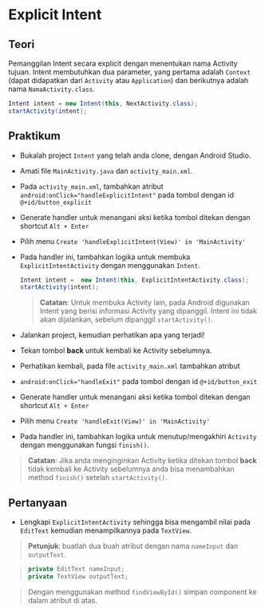 # Explicit Intent

## Teori

Pemanggilan Intent secara explicit dengan menentukan nama Activity tujuan.
Intent membutuhkan dua parameter, yang pertama adalah `Context` (dapat
didapatkan dari `Activity` atau `Application`) dan berikutnya adalah
nama `NamaActivity.class`.

```java
Intent intent = new Intent(this, NextActivity.class);
startActivity(intent);
```

## Praktikum

- Bukalah project `Intent` yang telah anda clone, dengan Android Studio.
- Amati file `MainActivity.java` dan `activity_main.xml`.
- Pada `activity_main.xml`, tambahkan atribut
 `android:onClick="handleExplicitIntent"` pada tombol dengan id
 `@+id/button_explicit`
- Generate handler untuk menangani aksi ketika tombol ditekan dengan shortcut
 `Alt + Enter`
- Pilih menu `Create 'handleExplicitIntent(View)' in 'MainActivity'`
- Pada handler ini, tambahkan logika untuk membuka `ExplicitIntentActivity`
 dengan menggunakan `Intent`.

  ```java
  Intent intent =  new Intent(this, ExplicitIntentActivity.class);
  startActivity(intent);
  ```

  > **Catatan**: Untuk membuka Activity lain, pada Android digunakan Intent yang
  > berisi informasi Activity yang dipanggil. Intent ini tidak akan dijalankan,
  > sebelum dipanggil `startActivity()`.

- Jalankan project, kemudian perhatikan apa yang terjadi!
- Tekan tombol **back** untuk kembali ke Activity sebelumnya.
- Perhatikan kembali, pada file `activity_main.xml` tambahkan atribut
- `android:onClick="handleExit"` pada tombol dengan id `@+id/button_exit`
- Generate handler untuk menangani aksi ketika tombol ditekan dengan shortcut
 `Alt + Enter`
- Pilih menu `Create 'handleExit(View)' in 'MainActivity'`
- Pada handler ini, tambahkan logika untuk menutup/mengakhiri `Activity` dengan
 menggunakan fungsi `finish()`.

 > **Catatan**: Jika anda menginginkan Activity ketika ditekan tombol **back**
 > tidak kembali ke Activity sebelumnya anda bisa menambahkan method `finish()`
 > setelah `startActivity()`.

## Pertanyaan

- Lengkapi `ExplicitIntentActivity` sehingga bisa mengambil nilai pada `EditText` kemudian menampilkannya pada `TextView`.

> **Petunjuk**: buatlah dua buah atribut dengan nama `nameInput` dan `outputText`.

> ```java
> private EditText nameInput;
> private TextView outputText;
> ```

> Dengan menggunakan method `findViewById()` simpan component ke dalam atribut di
> atas.
